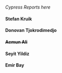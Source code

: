 #

*Cypress Reports here*

#### Stefan Kruik

#### Donovan Tjokrodimedjo

#### ~~Aemun Ali~~

#### Seyit Yildiz

#### Emir Bay
